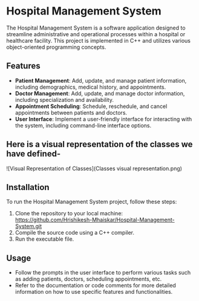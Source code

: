 # Hospital Management System

The Hospital Management System is a software application designed to streamline administrative and operational processes within a hospital or healthcare facility. This project is implemented in C++ and utilizes various object-oriented programming concepts.

## Features

- **Patient Management**: Add, update, and manage patient information, including demographics, medical history, and appointments.
- **Doctor Management**: Add, update, and manage doctor information, including specialization and availability.
- **Appointment Scheduling**: Schedule, reschedule, and cancel appointments between patients and doctors.
- **User Interface**: Implement a user-friendly interface for interacting with the system, including command-line interface options.

## Here is a visual representation of the classes we have defined-
![Visual Representation of Classes](Classes visual representation.png)

## Installation

To run the Hospital Management System project, follow these steps:

1. Clone the repository to your local machine: https://github.com/Hrishikesh-Mhaiskar/Hospital-Management-System.git
2. Compile the source code using a C++ compiler.
3. Run the executable file.


## Usage

- Follow the prompts in the user interface to perform various tasks such as adding patients, doctors, scheduling appointments, etc.
- Refer to the documentation or code comments for more detailed information on how to use specific features and functionalities.
